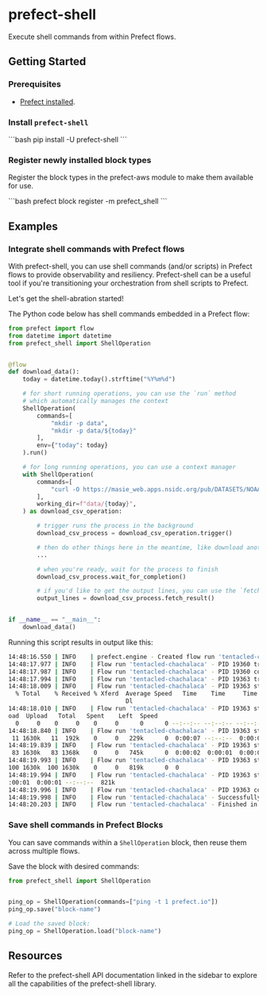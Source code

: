 # prefect-shell

Execute shell commands from within Prefect flows.

## Getting Started

### Prerequisites

- [Prefect installed](/getting-started/installation/).

### Install `prefect-shell`

<div class="terminal">
```bash
pip install -U prefect-shell
```
</div>

### Register newly installed block types

Register the block types in the prefect-aws module to make them available for use.

<div class="terminal">
```bash
prefect block register -m prefect_shell
```
</div>

## Examples

### Integrate shell commands with Prefect flows

With prefect-shell, you can use shell commands (and/or scripts) in Prefect flows to provide observability and resiliency.
Prefect-shell can be a useful tool if you're transitioning your orchestration from shell scripts to Prefect.

Let's get the shell-abration started!

The Python code below has shell commands embedded in a Prefect flow:

```python
from prefect import flow
from datetime import datetime
from prefect_shell import ShellOperation


@flow
def download_data():
    today = datetime.today().strftime("%Y%m%d")

    # for short running operations, you can use the `run` method
    # which automatically manages the context
    ShellOperation(
        commands=[
            "mkdir -p data",
            "mkdir -p data/${today}"
        ],
        env={"today": today}
    ).run()

    # for long running operations, you can use a context manager
    with ShellOperation(
        commands=[
            "curl -O https://masie_web.apps.nsidc.org/pub/DATASETS/NOAA/G02135/north/daily/data/N_seaice_extent_daily_v3.0.csv",
        ],
        working_dir=f"data/{today}",
    ) as download_csv_operation:

        # trigger runs the process in the background
        download_csv_process = download_csv_operation.trigger()

        # then do other things here in the meantime, like download another file
        ...

        # when you're ready, wait for the process to finish
        download_csv_process.wait_for_completion()

        # if you'd like to get the output lines, you can use the `fetch_result` method
        output_lines = download_csv_process.fetch_result()


if __name__ == "__main__":
    download_data()
```

Running this script results in output like this:

```bash
14:48:16.550 | INFO    | prefect.engine - Created flow run 'tentacled-chachalaca' for flow 'download-data'
14:48:17.977 | INFO    | Flow run 'tentacled-chachalaca' - PID 19360 triggered with 2 commands running inside the '.' directory.
14:48:17.987 | INFO    | Flow run 'tentacled-chachalaca' - PID 19360 completed with return code 0.
14:48:17.994 | INFO    | Flow run 'tentacled-chachalaca' - PID 19363 triggered with 1 commands running inside the PosixPath('data/20230201') directory.
14:48:18.009 | INFO    | Flow run 'tentacled-chachalaca' - PID 19363 stream output:
  % Total    % Received % Xferd  Average Speed   Time    Time     Time  Current
                                 Dl
14:48:18.010 | INFO    | Flow run 'tentacled-chachalaca' - PID 19363 stream output:
oad  Upload   Total   Spent    Left  Speed
  0     0    0     0    0     0      0      0 --:--:-- --:--:-- --:--:--     0
14:48:18.840 | INFO    | Flow run 'tentacled-chachalaca' - PID 19363 stream output:
 11 1630k   11  192k    0     0   229k      0  0:00:07 --:--:--  0:00:07  231k
14:48:19.839 | INFO    | Flow run 'tentacled-chachalaca' - PID 19363 stream output:
 83 1630k   83 1368k    0     0   745k      0  0:00:02  0:00:01  0:00:01  747k
14:48:19.993 | INFO    | Flow run 'tentacled-chachalaca' - PID 19363 stream output:
100 1630k  100 1630k    0     0   819k      0  0
14:48:19.994 | INFO    | Flow run 'tentacled-chachalaca' - PID 19363 stream output:
:00:01  0:00:01 --:--:--  821k
14:48:19.996 | INFO    | Flow run 'tentacled-chachalaca' - PID 19363 completed with return code 0.
14:48:19.998 | INFO    | Flow run 'tentacled-chachalaca' - Successfully closed all open processes.
14:48:20.203 | INFO    | Flow run 'tentacled-chachalaca' - Finished in state Completed()
```

### Save shell commands in Prefect Blocks

You can save commands within a `ShellOperation` block, then reuse them across multiple flows.

Save the block with desired commands:

```python
from prefect_shell import ShellOperation


ping_op = ShellOperation(commands=["ping -t 1 prefect.io"])
ping_op.save("block-name")

# Load the saved block:
ping_op = ShellOperation.load("block-name")
```

## Resources

Refer to the prefect-shell API documentation linked in the sidebar to explore all the capabilities of the prefect-shell library.
